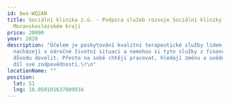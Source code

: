 ```yaml
---
id: bws-WQ2AN
title: Sociální klinika z.ú. - Podpora služeb rozvoje Sociální kliniky v
  Moravskoslezském kraji
price: 20000
year: 2020
description: "Účelem je poskytování kvalitní terapeutické služby lidem, kteří se
  nacházejí v náročné životní situaci a nemohou si tyto služby z finančních
  důvodu dovolit. Přesto na sobě chtějí pracovat, hledají změnu a uvědomují si
  díl své zodpovědnosti.\r\n"
locationName: ""
position:
  lat: 51
  lng: 18.050101637009934
---
```

